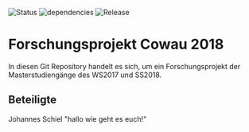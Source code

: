![Status](https://img.shields.io/badge/Status-Develop-orange.svg?style=for-the-badge)
![dependencies](https://img.shields.io/badge/dependencies-none-brightgreen.svg?style=for-the-badge)
![Release](https://img.shields.io/badge/Stable-None-red.svg?style=for-the-badge)

# Forschungsprojekt Cowau 2018
In diesen Git Repository handelt es sich, um ein Forschungsprojekt der Masterstudiengänge des WS2017 und SS2018.

## Beteiligte

Johannes Schiel "hallo wie geht es euch!"
